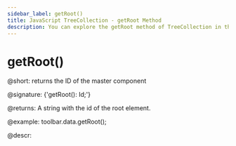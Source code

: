 ```yaml
---
sidebar_label: getRoot()
title: JavaScript TreeCollection - getRoot Method 
description: You can explore the getRoot method of TreeCollection in the documentation of the DHTMLX JavaScript UI library. Browse developer guides and API reference, try out code examples and live demos, and download a free 30-day evaluation version of DHTMLX Suite 7.
---
```


# getRoot()

@short: returns the ID of the master component

@signature: {'getRoot(): Id;'}

@returns:
A string with the id of the root element.

@example:
toolbar.data.getRoot();

@descr:
